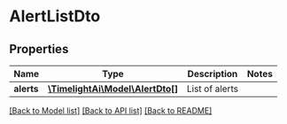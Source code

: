 # AlertListDto

## Properties
Name | Type | Description | Notes
------------ | ------------- | ------------- | -------------
**alerts** | [**\TimelightAi\Model\AlertDto[]**](AlertDto.md) | List of alerts | 

[[Back to Model list]](../README.md#documentation-for-models) [[Back to API list]](../README.md#documentation-for-api-endpoints) [[Back to README]](../README.md)


